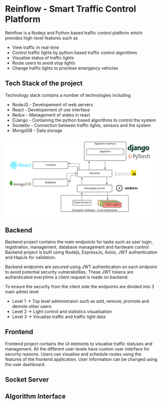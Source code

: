# Reinflow - Smart Traffic Control Platform
Reinflow is a Nodejs and Python based traffic control platform which provides high-level features such as
- View traffic in real-time
- Control traffic lights by python based traffic control algorithms
- Visualise status of traffic lights
- Route users to avoid stop lights
- Change traffic lights to prioritise emergency vehicles

## Tech Stack of the project

Technology stack contains a number of technologies including 
- NodeJS - Developement of web servers
- React - Developement of use interface
- Redux - Management of states in react
- DJango - Containing the python based algorithms to control the system
- SocketIo - Connection between traffic lights, sensors and the system
- MongoDB - Data storage

![alt test](external/Stack.png 'Tech Stack')
## Backend
Backend project contains the main endpoints for tasks such as user login, registration, management, database management and hardware control. Backend project is built using Nodejs, ExpressJs, Axios, JWT authentication and HapiJs for validation.

Backend endpoints are secured using JWT authentication on each endpoint to avoid potential security vulnerabilities. These JWT tokens are authenticated everytime a client request is made on backend.

To ensure the security from the client side the endpoints are divided into 3 main admin level 
- Level 1 -> Top level administraion such as add, remove, promote and demote other users
- Level 2 -> Light control and statistics visualisation
- Level 3 -> Visualise traffic and traffic light data

## Frontend 
Frontend project contains the UI elements to visualise traffic statuses and management. All the different user levels have custom user interface for security reasons. Users can visualise and schedule routes using the features of the frontend application. User information can be changed using the user dashboard.

## Socket Server

## Algorithm Interface